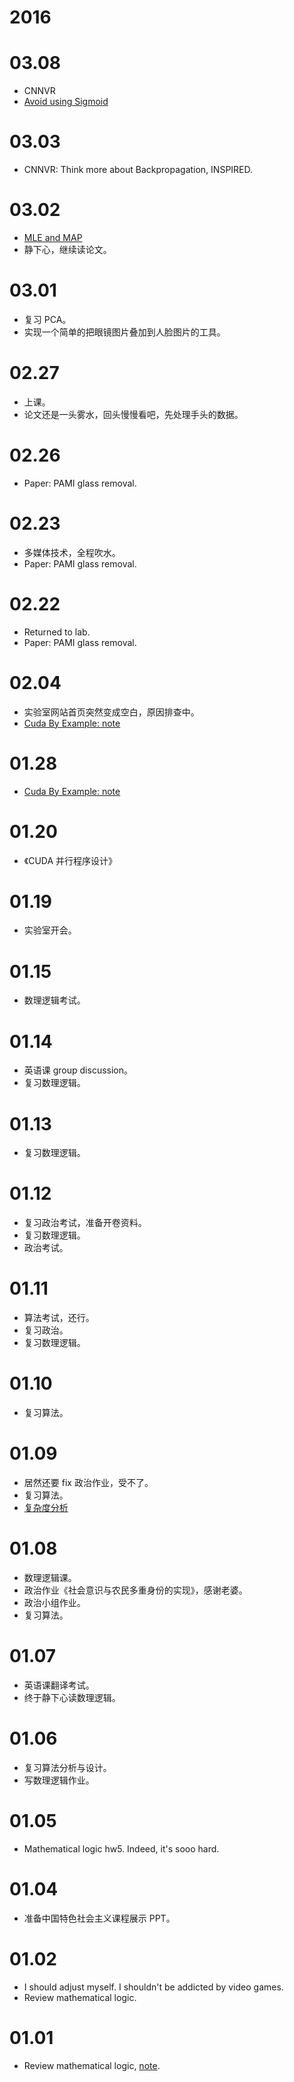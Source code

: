 # 2016

# 03.08
* CNNVR
* [Avoid using Sigmoid](https://www.zybuluo.com/mdeditor#306574)

# 03.03
* CNNVR: Think more about Backpropagation, INSPIRED.

# 03.02
* [MLE and MAP](https://www.zybuluo.com/nrailgun/note/299217)
* 静下心，继续读论文。

# 03.01
* 复习 PCA。
* 实现一个简单的把眼镜图片叠加到人脸图片的工具。

# 02.27
* 上课。
* 论文还是一头雾水，回头慢慢看吧，先处理手头的数据。

# 02.26
* Paper: PAMI glass removal.

# 02.23
* 多媒体技术，全程吹水。
* Paper: PAMI glass removal.

# 02.22
* Returned to lab.
* Paper: PAMI glass removal.

# 02.04
* 实验室网站首页突然变成空白，原因排查中。
* [Cuda By Example: note](https://www.zybuluo.com/nrailgun/note/278789)

# 01.28
* [Cuda By Example: note](https://www.zybuluo.com/nrailgun/note/278789)

# 01.20
* 《CUDA 并行程序设计》

# 01.19
* 实验室开会。

# 01.15
* 数理逻辑考试。

# 01.14
* 英语课 group discussion。
* 复习数理逻辑。

# 01.13
* 复习数理逻辑。

# 01.12
* 复习政治考试，准备开卷资料。
* 复习数理逻辑。
* 政治考试。

# 01.11
* 算法考试，还行。
* 复习政治。
* 复习数理逻辑。

# 01.10
* 复习算法。

# 01.09
* 居然还要 fix 政治作业，受不了。
* 复习算法。
* [复杂度分析](https://www.zybuluo.com/nrailgun/note/263731)

# 01.08
* 数理逻辑课。
* 政治作业《社会意识与农民多重身份的实现》，感谢老婆。
* 政治小组作业。
* 复习算法。

# 01.07
* 英语课翻译考试。
* 终于静下心读数理逻辑。

# 01.06
* 复习算法分析与设计。
* 写数理逻辑作业。

# 01.05
* Mathematical logic hw5. Indeed, it's sooo hard.

# 01.04
* 准备中国特色社会主义课程展示 PPT。

# 01.02
* I should adjust myself. I shouldn't be addicted by video games.
* Review mathematical logic.

# 01.01
* Review mathematical logic, [note](https://www.zybuluo.com/nrailgun/note/256123).
